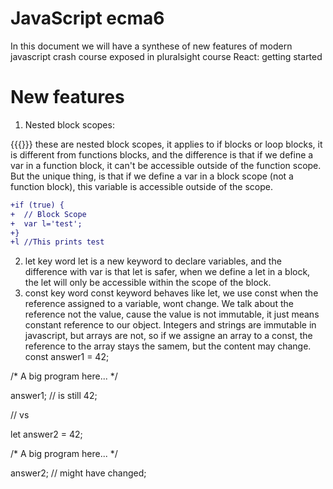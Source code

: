 # JavaScript ecma6

In this document we will have a synthese of new features of modern javascript crash course exposed in pluralsight course React: getting started

# New features

1. Nested block scopes:

{{{}}} these are nested block scopes, it applies to if blocks or loop blocks, it is different from functions blocks, and the difference is that if we define a var in a function block, it can't be accessible outside of the function scope. But the unique thing, is that if we define a var in a block scope (not a function block), this variable is accessible outside of the scope.

```diff
+if (true) {
+  // Block Scope
+  var l='test';
+}
+l //This prints test
```

2. let key word
let is a new keyword to declare variables, and the difference with var is that let is safer, when we define a let in a block, the let will only be accessible within the scope of the block.
3. const key word
const keyword behaves like let, we use const when the reference assigned to a variable, wont change. We talk about the reference not the value, cause the value is not immutable, it just means constant reference to our object. Integers and strings are immutable in javascript, but arrays are not, so if we assigne an array to a const, the reference to the array stays the samem, but the content may change.
const answer1 = 42;

/*
	A big program here...
*/

answer1; // is still 42;



// vs



let answer2 = 42;

/*
	A big program here...
*/

answer2; // might have changed;
